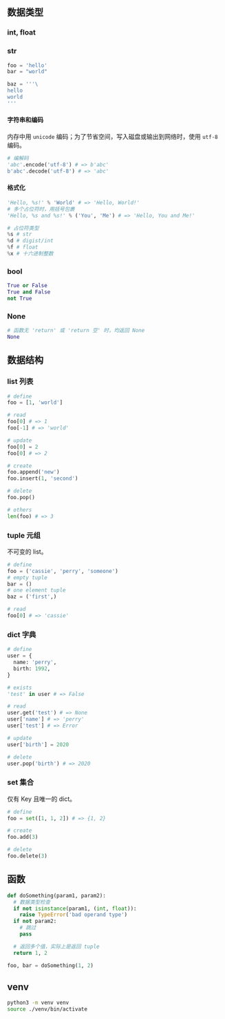 ## 数据类型

### int, float

### str

```py
foo = 'hello'
bar = "world"

baz = '''\
hello
world
'''
```

#### 字符串和编码

内存中用 `unicode` 编码；为了节省空间，写入磁盘或输出到网络时，使用 `utf-8` 编码。

```py
# 编解码
'abc'.encode('utf-8') # => b'abc'
b'abc'.decode('utf-8') # => 'abc'
```

#### 格式化

```py
'Hello, %s!' % 'World' # => 'Hello, World!'
# 多个占位符时，用括号包裹
'Hello, %s and %s!' % ('You', 'Me') # => 'Hello, You and Me!'

# 占位符类型
%s # str
%d # digist/int
%f # float
%x # 十六进制整数
```

### bool

```py
True or False
True and False
not True
```

### None

```py
# 函数无 'return' 或 'return 空' 时，均返回 None
None
```

## 数据结构

### list 列表

```py
# define
foo = [1, 'world']

# read
foo[0] # => 1
foo[-1] # => 'world'

# update
foo[0] = 2
foo[0] # => 2

# create
foo.append('new')
foo.insert(1, 'second')

# delete
foo.pop()

# others
len(foo) # => 3
```

### tuple 元组

不可变的 list。

```py
# define
foo = ('cassie', 'perry', 'someone')
# empty tuple
bar = ()
# one element tuple
baz = ('first',)

# read
foo[0] # => 'cassie'
```

### dict 字典

```py
# define
user = {
  name: 'perry',
  birth: 1992,
}

# exists
'test' in user # => False

# read
user.get('test') # => None
user['name'] # => 'perry'
user['test'] # => Error

# update
user['birth'] = 2020

# delete
user.pop('birth') # => 2020
```

### set 集合

仅有 Key 且唯一的 dict。

```py
# define
foo = set([1, 1, 2]) # => {1, 2}

# create
foo.add(3)

# delete
foo.delete(3)
```

## 函数

```py
def doSomething(param1, param2):
  # 数据类型检查
  if not isinstance(param1, (int, float)):
    raise TypeError('bad operand type')
  if not param2:
    # 跳过
    pass

  # 返回多个值，实际上是返回 tuple
  return 1, 2

foo, bar = doSomething(1, 2)
```

## venv

```sh
python3 -m venv venv
source ./venv/bin/activate
```
